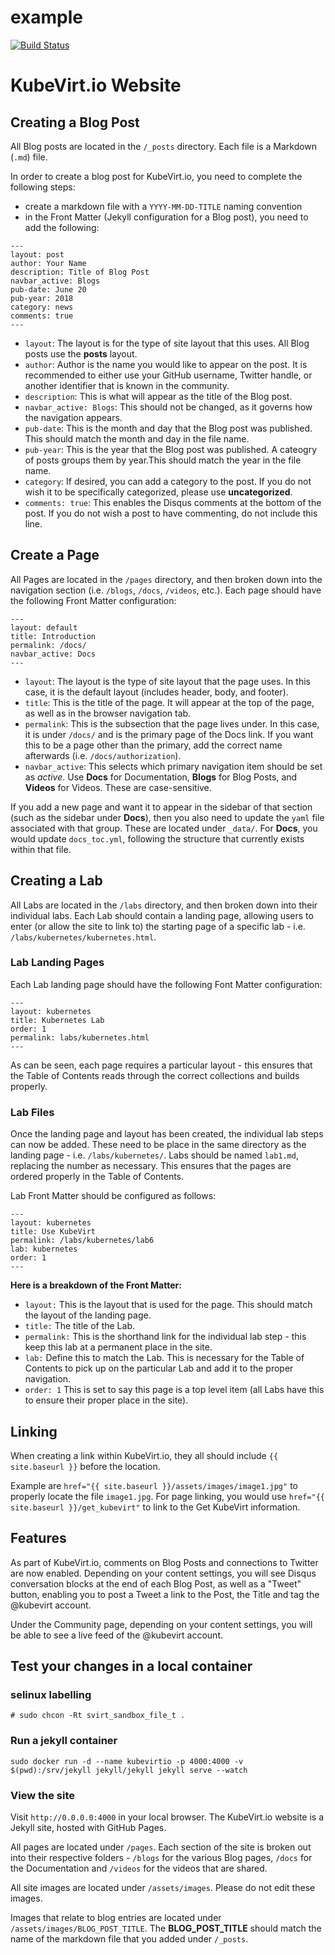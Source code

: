 example
=======

[![Build Status](https://travis-ci.org/kubevirt/kubevirt.github.io.svg?branch=master)](https://travis-ci.org/kubevirt/kubevirt.github.io)

# KubeVirt.io Website

## Creating a Blog Post

All Blog posts are located in the `/_posts` directory. Each file is a Markdown (`.md`) file.

In order to create a blog post for KubeVirt.io, you need to complete the following steps:

- create a markdown file with a `YYYY-MM-DD-TITLE` naming convention
- in the Front Matter (Jekyll configuration for a Blog post), you need to add the following:

```jekyll
---
layout: post
author: Your Name
description: Title of Blog Post
navbar_active: Blogs
pub-date: June 20
pub-year: 2018
category: news
comments: true
---
```

- `layout`: The layout is for the type of site layout that this uses. All Blog posts use the **posts** layout.
- `author`: Author is the name you would like to appear on the post. It is recommended to either use your GitHub username, Twitter handle, or another identifier that is known in the community.
- `description`: This is what will appear as the title of the Blog post.
- `navbar_active: Blogs`: This should not be changed, as it governs how the navigation appears.
- `pub-date`: This is the month and day that the Blog post was published. This should match the month and day in the file name.
- `pub-year`: This is the year that the Blog post was published. A cateogry of posts groups them by year.This should match the year in the file name.
- `category`: If desired, you can add a category to the post. If you do not wish it to be specifically categorized, please use **uncategorized**.
- `comments: true`: This enables the Disqus comments at the bottom of the post. If you do not wish a post to have commenting, do not include this line.

## Create a Page

All Pages are located in the `/pages` directory, and then broken down into the navigation section (i.e. `/blogs`, `/docs`, `/videos`, etc.). Each page should have the following Front Matter configuration:

```jekyll
---
layout: default
title: Introduction
permalink: /docs/
navbar_active: Docs
---
```

- `layout`: The layout is the type of site layout that the page uses. In this case, it is the default layout (includes header, body, and footer).
- `title`: This is the title of the page. It will appear at the top of the page, as well as in the browser navigation tab.
- `permalink`: This is the subsection that the page lives under. In this case, it is under `/docs/` and is the primary page of the Docs link. If you want this to be a page other than the primary, add the correct name afterwards (i.e. `/docs/authorization`).
- `navbar_active`: This selects which primary navigation item should be set as *active*. Use **Docs** for Documentation, **Blogs** for Blog Posts, and **Videos** for Videos. These are case-sensitive.

If you add a new page and want it to appear in the sidebar of that section (such as the sidebar under **Docs**), then you also need to update the `yaml` file associated with that group. These are located under `_data/`. For **Docs**, you would update `docs_toc.yml`, following the structure that currently exists within that file.

## Creating a Lab

All Labs are located in the `/labs` directory, and then broken down into their individual labs. Each Lab should contain a landing page, allowing users to enter (or allow the site to link to) the starting page of a specific lab - i.e. `/labs/kubernetes/kubernetes.html`.

### Lab Landing Pages

Each Lab landing page should have the following Font Matter configuration:

```jekyll
---
layout: kubernetes
title: Kubernetes Lab
order: 1
permalink: labs/kubernetes.html
---
```

As can be seen, each page requires a particular layout - this ensures that the Table of Contents reads through the correct collections and builds properly.

### Lab Files

Once the landing page and layout has been created, the individual lab steps can now be added. These need to be place in the same directory as the landing page - i.e. `/labs/kubernetes/`. Labs should be named `lab1.md`, replacing the number as necessary. This ensures that the pages are ordered properly in the Table of Contents.

Lab Front Matter should be configured as follows:

```jekyll
---
layout: kubernetes
title: Use KubeVirt
permalink: /labs/kubernetes/lab6
lab: kubernetes
order: 1
---
```

**Here is a breakdown of the Front Matter:**
- `layout:` This is the layout that is used for the page. This should match the layout of the landing page.
- `title:` The title of the Lab.
- `permalink:` This is the shorthand link for the individual lab step - this keep this lab at a permanent place in the site.
- `lab:` Define this to match the Lab. This is necessary for the Table of Contents to pick up on the particular Lab and add it to the proper navigation.
- `order: 1` This is set to say this page is a top level item (all Labs have this to ensure their proper place in the site).


## Linking

When creating a link within KubeVirt.io, they all should include `{{ site.baseurl }}` before the location.

Example are `href="{{ site.baseurl }}/assets/images/image1.jpg"` to properly locate the file `image1.jpg`. For page linking, you would use `href="{{ site.baseurl }}/get_kubevirt"` to link to the Get KubeVirt information.

## Features

As part of KubeVirt.io, comments on Blog Posts and connections to Twitter are now enabled. Depending on your content settings, you will see Disqus conversation blocks at the end of each Blog Post, as well as a "Tweet" button, enabling you to post a Tweet a link to the Post, the Title and tag the @kubevirt account.

Under the Community page, depending on your content settings, you will be able to see a live feed of the @kubevirt account.

## Test your changes in a local container

### selinux labelling

```
# sudo chcon -Rt svirt_sandbox_file_t .
```

### Run a jekyll container

```
sudo docker run -d --name kubevirtio -p 4000:4000 -v $(pwd):/srv/jekyll jekyll/jekyll jekyll serve --watch
```

### View the site

Visit `http://0.0.0.0:4000` in your local browser.
The KubeVirt.io website is a Jekyll site, hosted with GitHub Pages.

All pages are located under `/pages`. Each section of the site is broken out into their respective folders - `/blogs` for the various Blog pages, `/docs` for the Documentation and `/videos` for the videos that are shared.

All site images are located under `/assets/images`. Please do not edit these images.

Images that relate to blog entries are located under `/assets/images/BLOG_POST_TITLE`. The **BLOG_POST_TITLE** should match the name of the markdown file that you added under `/_posts`.
